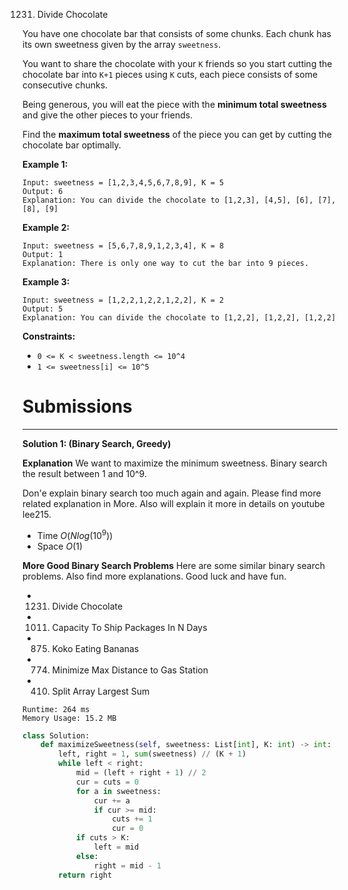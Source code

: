 1231. Divide Chocolate

You have one chocolate bar that consists of some chunks. Each chunk has its own sweetness given by the array `sweetness`.

You want to share the chocolate with your `K` friends so you start cutting the chocolate bar into `K+1` pieces using `K` cuts, each piece consists of some consecutive chunks.

Being generous, you will eat the piece with the **minimum total sweetness** and give the other pieces to your friends.

Find the **maximum total sweetness** of the piece you can get by cutting the chocolate bar optimally.

 

**Example 1:**
```
Input: sweetness = [1,2,3,4,5,6,7,8,9], K = 5
Output: 6
Explanation: You can divide the chocolate to [1,2,3], [4,5], [6], [7], [8], [9]
```

**Example 2:**
```
Input: sweetness = [5,6,7,8,9,1,2,3,4], K = 8
Output: 1
Explanation: There is only one way to cut the bar into 9 pieces.
```

**Example 3:**
```
Input: sweetness = [1,2,2,1,2,2,1,2,2], K = 2
Output: 5
Explanation: You can divide the chocolate to [1,2,2], [1,2,2], [1,2,2]
```

**Constraints:**

* `0 <= K < sweetness.length <= 10^4`
* `1 <= sweetness[i] <= 10^5`

# Submissions
---
**Solution 1: (Binary Search, Greedy)**

**Explanation**
We want to maximize the minimum sweetness.
Binary search the result between 1 and 10^9.

Don'e explain binary search too much again and again.
Please find more related explanation in More.
Also will explain it more in details on youtube lee215.

* Time $O(Nlog(10^9))$
* Space $O(1)$

**More Good Binary Search Problems**
Here are some similar binary search problems.
Also find more explanations.
Good luck and have fun.

* 1231. Divide Chocolate
* 1011. Capacity To Ship Packages In N Days
* 875. Koko Eating Bananas
* 774. Minimize Max Distance to Gas Station
* 410. Split Array Largest Sum

```
Runtime: 264 ms
Memory Usage: 15.2 MB
```
```python
class Solution:
    def maximizeSweetness(self, sweetness: List[int], K: int) -> int:
        left, right = 1, sum(sweetness) // (K + 1)
        while left < right:
            mid = (left + right + 1) // 2
            cur = cuts = 0
            for a in sweetness:
                cur += a
                if cur >= mid:
                    cuts += 1
                    cur = 0
            if cuts > K:
                left = mid
            else:
                right = mid - 1
        return right
```